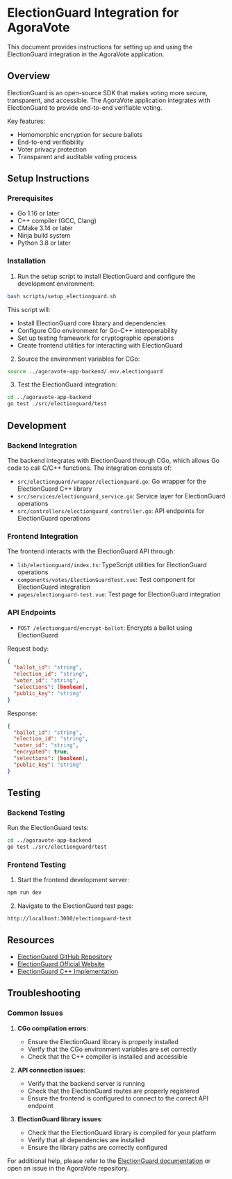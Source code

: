 # ElectionGuard Integration for AgoraVote

This document provides instructions for setting up and using the ElectionGuard integration in the AgoraVote application.

## Overview

ElectionGuard is an open-source SDK that makes voting more secure, transparent, and accessible. The AgoraVote application integrates with ElectionGuard to provide end-to-end verifiable voting.

Key features:
- Homomorphic encryption for secure ballots
- End-to-end verifiability
- Voter privacy protection
- Transparent and auditable voting process

## Setup Instructions

### Prerequisites

- Go 1.16 or later
- C++ compiler (GCC, Clang)
- CMake 3.14 or later
- Ninja build system
- Python 3.8 or later

### Installation

1. Run the setup script to install ElectionGuard and configure the development environment:

```bash
bash scripts/setup_electionguard.sh
```

This script will:
- Install ElectionGuard core library and dependencies
- Configure CGo environment for Go-C++ interoperability
- Set up testing framework for cryptographic operations
- Create frontend utilities for interacting with ElectionGuard

2. Source the environment variables for CGo:

```bash
source ../agoravote-app-backend/.env.electionguard
```

3. Test the ElectionGuard integration:

```bash
cd ../agoravote-app-backend
go test ./src/electionguard/test
```

## Development

### Backend Integration

The backend integrates with ElectionGuard through CGo, which allows Go code to call C/C++ functions. The integration consists of:

- `src/electionguard/wrapper/electionguard.go`: Go wrapper for the ElectionGuard C++ library
- `src/services/electionguard_service.go`: Service layer for ElectionGuard operations
- `src/controllers/electionguard_controller.go`: API endpoints for ElectionGuard operations

### Frontend Integration

The frontend interacts with the ElectionGuard API through:

- `lib/electionguard/index.ts`: TypeScript utilities for ElectionGuard operations
- `components/votes/ElectionGuardTest.vue`: Test component for ElectionGuard integration
- `pages/electionguard-test.vue`: Test page for ElectionGuard integration

### API Endpoints

- `POST /electionguard/encrypt-ballot`: Encrypts a ballot using ElectionGuard

Request body:
```json
{
  "ballot_id": "string",
  "election_id": "string",
  "voter_id": "string",
  "selections": [boolean],
  "public_key": "string"
}
```

Response:
```json
{
  "ballot_id": "string",
  "election_id": "string",
  "voter_id": "string",
  "encrypted": true,
  "selections": [boolean],
  "public_key": "string"
}
```

## Testing

### Backend Testing

Run the ElectionGuard tests:

```bash
cd ../agoravote-app-backend
go test ./src/electionguard/test
```

### Frontend Testing

1. Start the frontend development server:

```bash
npm run dev
```

2. Navigate to the ElectionGuard test page:

```
http://localhost:3000/electionguard-test
```

## Resources

- [ElectionGuard GitHub Repository](https://github.com/microsoft/electionguard)
- [ElectionGuard Official Website](https://www.electionguard.vote/)
- [ElectionGuard C++ Implementation](https://github.com/microsoft/electionguard-cpp)

## Troubleshooting

### Common Issues

1. **CGo compilation errors**:
   - Ensure the ElectionGuard library is properly installed
   - Verify that the CGo environment variables are set correctly
   - Check that the C++ compiler is installed and accessible

2. **API connection issues**:
   - Verify that the backend server is running
   - Check that the ElectionGuard routes are properly registered
   - Ensure the frontend is configured to connect to the correct API endpoint

3. **ElectionGuard library issues**:
   - Check that the ElectionGuard library is compiled for your platform
   - Verify that all dependencies are installed
   - Ensure the library paths are correctly configured

For additional help, please refer to the [ElectionGuard documentation](https://github.com/microsoft/electionguard/wiki) or open an issue in the AgoraVote repository. 